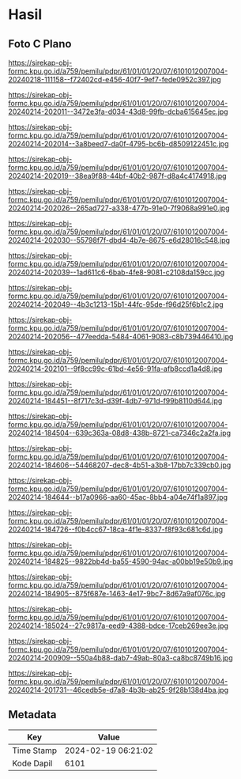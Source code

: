# Hasil

## Foto C Plano

https://sirekap-obj-formc.kpu.go.id/a759/pemilu/pdpr/61/01/01/20/07/6101012007004-20240218-111158--f72402cd-e456-40f7-9ef7-fede0952c397.jpg

https://sirekap-obj-formc.kpu.go.id/a759/pemilu/pdpr/61/01/01/20/07/6101012007004-20240214-202011--3472e3fa-d034-43d8-99fb-dcba615645ec.jpg

https://sirekap-obj-formc.kpu.go.id/a759/pemilu/pdpr/61/01/01/20/07/6101012007004-20240214-202014--3a8beed7-da0f-4795-bc6b-d8509122451c.jpg

https://sirekap-obj-formc.kpu.go.id/a759/pemilu/pdpr/61/01/01/20/07/6101012007004-20240214-202019--38ea9f88-44bf-40b2-987f-d8a4c4174918.jpg

https://sirekap-obj-formc.kpu.go.id/a759/pemilu/pdpr/61/01/01/20/07/6101012007004-20240214-202026--265ad727-a338-477b-91e0-7f9068a991e0.jpg

https://sirekap-obj-formc.kpu.go.id/a759/pemilu/pdpr/61/01/01/20/07/6101012007004-20240214-202030--55798f7f-dbd4-4b7e-8675-e6d28016c548.jpg

https://sirekap-obj-formc.kpu.go.id/a759/pemilu/pdpr/61/01/01/20/07/6101012007004-20240214-202039--1ad611c6-6bab-4fe8-9081-c2108da159cc.jpg

https://sirekap-obj-formc.kpu.go.id/a759/pemilu/pdpr/61/01/01/20/07/6101012007004-20240214-202049--4b3c1213-15b1-44fc-95de-f96d25f6b1c2.jpg

https://sirekap-obj-formc.kpu.go.id/a759/pemilu/pdpr/61/01/01/20/07/6101012007004-20240214-202056--477eedda-5484-4061-9083-c8b739446410.jpg

https://sirekap-obj-formc.kpu.go.id/a759/pemilu/pdpr/61/01/01/20/07/6101012007004-20240214-202101--9f8cc99c-61bd-4e56-91fa-afb8ccd1a4d8.jpg

https://sirekap-obj-formc.kpu.go.id/a759/pemilu/pdpr/61/01/01/20/07/6101012007004-20240214-184451--8f717c3d-d39f-4db7-971d-f99b8110d644.jpg

https://sirekap-obj-formc.kpu.go.id/a759/pemilu/pdpr/61/01/01/20/07/6101012007004-20240214-184504--639c363a-08d8-438b-8721-ca7346c2a2fa.jpg

https://sirekap-obj-formc.kpu.go.id/a759/pemilu/pdpr/61/01/01/20/07/6101012007004-20240214-184606--54468207-dec8-4b51-a3b8-17bb7c339cb0.jpg

https://sirekap-obj-formc.kpu.go.id/a759/pemilu/pdpr/61/01/01/20/07/6101012007004-20240214-184644--b17a0966-aa60-45ac-8bb4-a04e74f1a897.jpg

https://sirekap-obj-formc.kpu.go.id/a759/pemilu/pdpr/61/01/01/20/07/6101012007004-20240214-184726--f0b4cc67-18ca-4f1e-8337-f8f93c681c6d.jpg

https://sirekap-obj-formc.kpu.go.id/a759/pemilu/pdpr/61/01/01/20/07/6101012007004-20240214-184825--9822bb4d-ba55-4590-94ac-a00bb19e50b9.jpg

https://sirekap-obj-formc.kpu.go.id/a759/pemilu/pdpr/61/01/01/20/07/6101012007004-20240214-184905--875f687e-1463-4e17-9bc7-8d67a9af076c.jpg

https://sirekap-obj-formc.kpu.go.id/a759/pemilu/pdpr/61/01/01/20/07/6101012007004-20240214-185024--27c9817a-eed9-4388-bdce-17ceb269ee3e.jpg

https://sirekap-obj-formc.kpu.go.id/a759/pemilu/pdpr/61/01/01/20/07/6101012007004-20240214-200909--550a4b88-dab7-49ab-80a3-ca8bc8749b16.jpg

https://sirekap-obj-formc.kpu.go.id/a759/pemilu/pdpr/61/01/01/20/07/6101012007004-20240214-201731--46cedb5e-d7a8-4b3b-ab25-9f28b138d4ba.jpg


## Metadata

| Key        | Value               |
| ---------- | ------------------- |
| Time Stamp | 2024-02-19 06:21:02 |
| Kode Dapil | 6101                |



